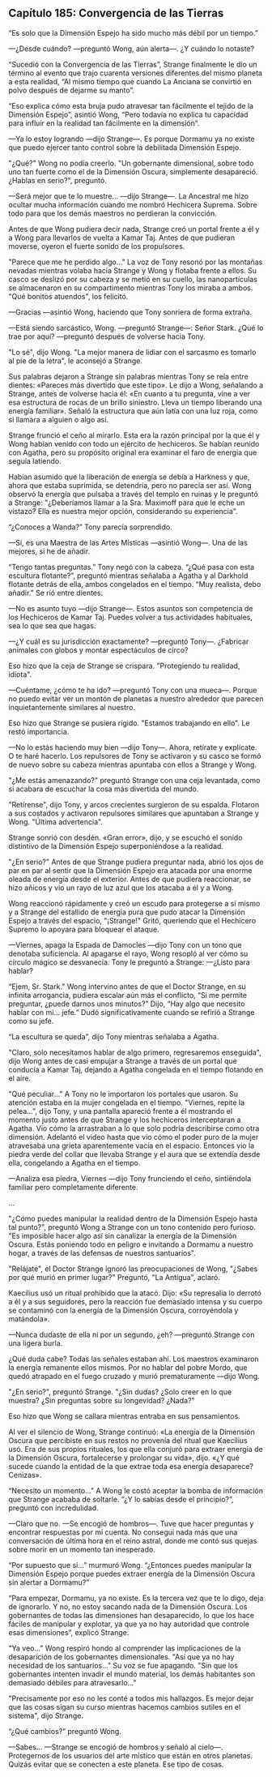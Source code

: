 
## Capítulo 185: Convergencia de las Tierras


“Es solo que la Dimensión Espejo ha sido mucho más débil por un tiempo.”

—¿Desde cuándo? —preguntó Wong, aún alerta—. ¿Y cuándo lo notaste?

“Sucedió con la Convergencia de las Tierras”, Strange finalmente le dio un término al evento que trajo cuarenta versiones diferentes del mismo planeta a esta realidad, “Al mismo tiempo que cuando La Anciana se convirtió en polvo después de dejarme su manto”.

“Eso explica cómo esta bruja pudo atravesar tan fácilmente el tejido de la Dimensión Espejo”, asintió Wong, “Pero todavía no explica tu capacidad para influir en la realidad tan fácilmente en la dimensión”.

—Ya lo estoy logrando —dijo Strange—. Es porque Dormamu ya no existe que puedo ejercer tanto control sobre la debilitada Dimensión Espejo.

"¿Qué?" Wong no podía creerlo. "Un gobernante dimensional, sobre todo uno tan fuerte como el de la Dimensión Oscura, simplemente desapareció. ¿Hablas en serio?", preguntó.

—Será mejor que te lo muestre... —dijo Strange—. La Ancestral me hizo ocultar mucha información cuando me nombró Hechicera Suprema. Sobre todo para que los demás maestros no perdieran la convicción.

Antes de que Wong pudiera decir nada, Strange creó un portal frente a él y a Wong para llevarlos de vuelta a Kamar Taj. Antes de que pudieran moverse, oyeron el fuerte sonido de los propulsores.

"Parece que me he perdido algo..." La voz de Tony resonó por las montañas nevadas mientras volaba hacia Strange y Wong y flotaba frente a ellos. Su casco se deslizó por su cabeza y se metió en su cuello, las nanopartículas se almacenaron en su compartimento mientras Tony los miraba a ambos. "Qué bonitos atuendos", los felicitó.

—Gracias —asintió Wong, haciendo que Tony sonriera de forma extraña.

—Está siendo sarcástico, Wong. —preguntó Strange—: Señor Stark. ¿Qué lo trae por aquí? —preguntó después de volverse hacia Tony.

"Lo sé", dijo Wong. "La mejor manera de lidiar con el sarcasmo es tomarlo al pie de la letra", le aconsejó a Strange.

Sus palabras dejaron a Strange sin palabras mientras Tony se reía entre dientes: «Pareces más divertido que este tipo». Le dijo a Wong, señalando a Strange, antes de volverse hacia él: «En cuanto a tu pregunta, vine a ver esa estructura de rocas de un brillo siniestro. Lleva un tiempo liberando una energía familiar». Señaló la estructura que aún latía con una luz roja, como si llamara a alguien o algo así.

Strange frunció el ceño al mirarlo. Esta era la razón principal por la que él y Wong habían venido con todo un ejército de hechiceros. Se habían reunido con Agatha, pero su propósito original era examinar el faro de energía que seguía latiendo.

Habían asumido que la liberación de energía se debía a Harkness y que, ahora que estaba suprimida, se detendría, pero no parecía ser así. Wong observó la energía que pulsaba a través del templo en ruinas y le preguntó a Strange: "¿Deberíamos llamar a la Sra. Maximoff para que le eche un vistazo? Ella es nuestra mejor opción, considerando su experiencia".

“¿Conoces a Wanda?” Tony parecía sorprendido.

—Sí, es una Maestra de las Artes Místicas —asintió Wong—. Una de las mejores, si he de añadir.

“Tengo tantas preguntas.” Tony negó con la cabeza. “¿Qué pasa con esta escultura flotante?”, preguntó mientras señalaba a Agatha y al Darkhold flotante detrás de ella, ambos congelados en el tiempo. “Muy realista, debo añadir.” Se rió entre dientes.

—No es asunto tuyo —dijo Strange—. Estos asuntos son competencia de los Hechiceros de Kamar Taj. Puedes volver a tus actividades habituales, sea lo que sea que hagas.

—¿Y cuál es su jurisdicción exactamente? —preguntó Tony—. ¿Fabricar animales con globos y montar espectáculos de circo?

Eso hizo que la ceja de Strange se crispara. "Protegiendo tu realidad, idiota".

—Cuéntame, ¿cómo te ha ido? —preguntó Tony con una mueca—. Porque no puedo evitar ver un montón de planetas a nuestro alrededor que parecen inquietantemente similares al nuestro.

Eso hizo que Strange se pusiera rígido. "Estamos trabajando en ello". Le restó importancia.

—No lo estás haciendo muy bien —dijo Tony—. Ahora, retírate y explícate. O te haré hacerlo. Los repulsores de Tony se activaron y su casco se formó de nuevo sobre su cabeza mientras apuntaba con ellos a Strange y Wong.

"¿Me estás amenazando?" preguntó Strange con una ceja levantada, como si acabara de escuchar la cosa más divertida del mundo.

"Retírense", dijo Tony, y arcos crecientes surgieron de su espalda. Flotaron a sus costados y activaron repulsores similares que apuntaban a Strange y Wong. "Última advertencia".

Strange sonrió con desdén. «Gran error», dijo, y se escuchó el sonido distintivo de la Dimensión Espejo superponiéndose a la realidad.

"¿En serio?" Antes de que Strange pudiera preguntar nada, abrió los ojos de par en par al sentir que la Dimensión Espejo era atacada por una enorme oleada de energía desde el exterior. Antes de que pudiera reaccionar, se hizo añicos y vio un rayo de luz azul que los atacaba a él y a Wong.

Wong reaccionó rápidamente y creó un escudo para protegerse a sí mismo y a Strange del estallido de energía pura que pudo atacar la Dimensión Espejo a través del espacio, "¡Strange!" Gritó, queriendo que el Hechicero Supremo lo apoyara para bloquear el ataque.

—Viernes, apaga la Espada de Damocles —dijo Tony con un tono que denotaba suficiencia. Al apagarse el rayo, Wong resopló al ver cómo su círculo mágico se desvanecía. Tony le preguntó a Strange: —¿Listo para hablar?

“Ejem, Sr. Stark.” Wong intervino antes de que el Doctor Strange, en su infinita arrogancia, pudiera escalar aún más el conflicto, “Si me permite preguntar, ¿puede darnos unos minutos?” Dijo, “Hay algo que necesito hablar con mi… jefe.” Dudó significativamente cuando se refirió a Strange como su jefe.

“La escultura se queda”, dijo Tony mientras señalaba a Agatha.

"Claro, solo necesitamos hablar de algo primero, regresaremos enseguida", dijo Wong antes de casi empujar a Strange a través de un portal que conducía a Kamar Taj, dejando a Agatha congelada en el tiempo flotando en el aire.

"Qué peculiar..." A Tony no le importaron los portales que usaron. Su atención estaba en la mujer congelada en el tiempo. "Viernes, repite la pelea...", dijo Tony, y una pantalla apareció frente a él mostrando el momento justo antes de que Strange y los hechiceros interceptaran a Agatha. Vio cómo la arrastraban a lo que solo podría describirse como otra dimensión. Adelantó el video hasta que vio cómo el poder puro de la mujer atravesaba una grieta aparentemente vacía en el espacio. Entonces vio la piedra verde del collar que llevaba Strange y el aura que se extendía desde ella, congelando a Agatha en el tiempo.

—Analiza esa piedra, Viernes —dijo Tony frunciendo el ceño, sintiéndola familiar pero completamente diferente.

…

"¿Cómo puedes manipular la realidad dentro de la Dimensión Espejo hasta tal punto?", preguntó Wong a Strange con un tono contenido pero furioso. "Es imposible hacer algo así sin canalizar la energía de la Dimensión Oscura. Estás poniendo todo en peligro e invitando a Dormamu a nuestro hogar, a través de las defensas de nuestros santuarios".

"Relájate", el Doctor Strange ignoró las preocupaciones de Wong, "¿Sabes por qué murió en primer lugar?" Preguntó, "La Antigua", aclaró.

Kaecilius usó un ritual prohibido que la atacó. Dijo: «Su represalia lo derrotó a él y a sus seguidores, pero la reacción fue demasiado intensa y su cuerpo se contaminó con la energía de la Dimensión Oscura, corroyéndola y matándola».

—Nunca dudaste de ella ni por un segundo, ¿eh? —preguntó Strange con una ligera burla.

¿Qué duda cabe? Todas las señales estaban ahí. Los maestros examinaron la energía remanente ellos mismos. Por no hablar del pobre Mordo, que quedó atrapado en el fuego cruzado y murió prematuramente —dijo Wong.

"¿En serio?", preguntó Strange. "¿Sin dudas? ¿Solo creer en lo que muestra? ¿Sin preguntas sobre su longevidad? ¿Nada?"

Eso hizo que Wong se callara mientras entraba en sus pensamientos.

Al ver el silencio de Wong, Strange continuó: «La energía de la Dimensión Oscura que percibiste en sus restos no provenía del ritual que Kaecilius usó. Era de sus propios rituales, los que ella conjuró para extraer energía de la Dimensión Oscura, fortalecerse y prolongar su vida», dijo. «¿Y qué sucede cuando la entidad de la que extrae toda esa energía desaparece? Cenizas».

“Necesito un momento…” A Wong le costó aceptar la bomba de información que Strange acababa de soltarle. “¿Y lo sabías desde el principio?”, preguntó con incredulidad.

—Claro que no. —Se encogió de hombros—. Tuve que hacer preguntas y encontrar respuestas por mi cuenta. No conseguí nada más que una conversación de última hora en el reino astral, donde me contó sus quejas sobre morir en un momento tan inesperado.

“Por supuesto que sí…” murmuró Wong. “¿Entonces puedes manipular la Dimensión Espejo porque puedes extraer energía de la Dimensión Oscura sin alertar a Dormamu?”

“Para empezar, Dormamu, ya no existe. Es la tercera vez que te lo digo, deja de ignorarlo. Y no, no estoy sacando nada de la Dimensión Oscura. Los gobernantes de todas las dimensiones han desaparecido, lo que los hace fáciles de manipular y explotar, ya que ya no hay autoridad que controle esas dimensiones”, explicó Strange.

"Ya veo..." Wong respiró hondo al comprender las implicaciones de la desaparición de los gobernantes dimensionales. "Así que ya no hay necesidad de los santuarios..." Su voz se fue apagando. "Sin que los gobernantes intenten invadir el mundo material, los demás habitantes son demasiado débiles para atravesarlo..."

"Precisamente por eso no les conté a todos mis hallazgos. Es mejor dejar que las cosas sigan su curso mientras hacemos cambios sutiles en el sistema", dijo Strange.

“¿Qué cambios?” preguntó Wong.

—Sabes... —Strange se encogió de hombros y señaló al cielo—. Protegernos de los usuarios del arte místico que están en otros planetas. Quizás evitar que se conecten a este planeta. Ese tipo de cosas.
